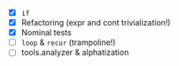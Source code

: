 * [x] `if`
* [x] Refactoring (expr and cont trivialization!)
* [x] Nominal tests
* [ ] `loop` & `recur` (trampoline!)
* [ ] tools.analyzer & alphatization
